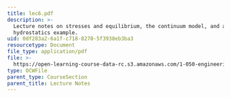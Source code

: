 ```yaml
---
title: lec6.pdf
description: >-
  Lecture notes on stresses and equilibrium, the continuum model, and a
  hydrostatics example.
uid: 0df283a2-6a1f-c718-8270-5f3938eb3ba3
resourcetype: Document
file_type: application/pdf
file: >-
  https://open-learning-course-data-rc.s3.amazonaws.com/1-050-engineering-mechanics-i-fall-2007/0df283a26a1fc71882705f3938eb3ba3_lec6.pdf
type: OCWFile
parent_type: CourseSection
parent_title: Lecture Notes
---
```

